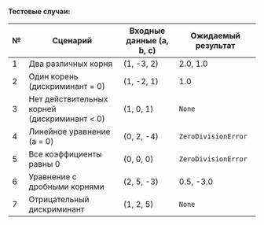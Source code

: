 **Тестовые случаи:**

| №  | Сценарий                                          | Входные данные (a, b, c) | Ожидаемый результат            |
|----|---------------------------------------------------|---------------------------|--------------------------------|
| 1  | Два различных корня                               | (1, -3, 2)                | 2.0, 1.0                       |
| 2  | Один корень (дискриминант = 0)                   | (1, -2, 1)                | 1.0                            |
| 3  | Нет действительных корней (дискриминант < 0)     | (1, 0, 1)                 | `None`                         |
| 4  | Линейное уравнение (a = 0)                       | (0, 2, -4)                | `ZeroDivisionError`            |
| 5  | Все коэффициенты равны 0                         | (0, 0, 0)                 | `ZeroDivisionError`            |
| 6  | Уравнение с дробными корнями                     | (2, 5, -3)                | 0.5, -3.0                      |
| 7  | Отрицательный дискриминант                       | (1, 2, 5)                 | `None`                         |
